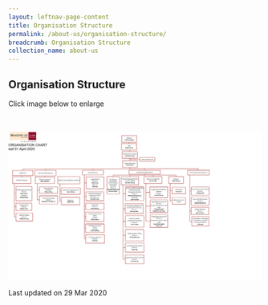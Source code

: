 ```yaml
---
layout: leftnav-page-content
title: Organisation Structure
permalink: /about-us/organisation-structure/
breadcrumb: Organisation Structure
collection_name: about-us
---
```


Organisation Structure
---

Click image below to enlarge
<div class="image">
  <a href="/files/minlaw org chart Apr 2020.png">
    <br>
    <br>
    <img src="/images/minlaw org chart Apr 2020.png" title="Organisation Structure" alt="Organisation Structure">
  </a>
</div>

<p class="right-side-updated">Last updated on 29 Mar 2020</p>
